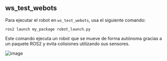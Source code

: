## ws_test_webots
Para ejecutar el robot en `ws_test_webots`, usa el siguiente comando:

`ros2 launch my_package robot_launch.py`

Este comando ejecuta un robot que se mueve de forma autónoma gracias a un paquete ROS2 y evita colisiones utilizando sus sensores.

![image](https://github.com/user-attachments/assets/1c56d460-71cf-4a8a-9f6e-ac2351ffc009)
